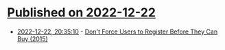 # [Published on 2022-12-22](index.md)

* [2022-12-22, 20:35:10](https://news.ycombinator.com/item?id=34098288) - [Don't Force Users to Register Before They Can Buy (2015)](https://www.nngroup.com/articles/optional-registration/)
